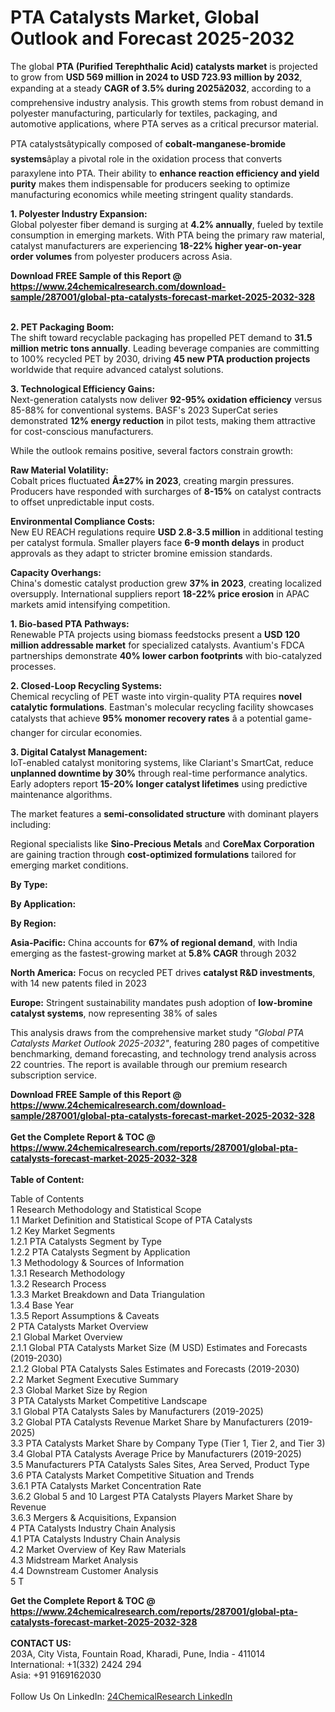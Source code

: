<h1>PTA Catalysts Market, Global Outlook and Forecast 2025-2032</h1><p>The global <strong>PTA (Purified Terephthalic Acid) catalysts market</strong> is projected to grow from <strong>USD 569 million in 2024 to USD 723.93 million by 2032</strong>, expanding at a steady <strong>CAGR of 3.5% during 2025â2032</strong>, according to a comprehensive industry analysis. This growth stems from robust demand in polyester manufacturing, particularly for textiles, packaging, and automotive applications, where PTA serves as a critical precursor material.</p><p>PTA catalystsâtypically composed of <strong>cobalt-manganese-bromide systems</strong>âplay a pivotal role in the oxidation process that converts paraxylene into PTA. Their ability to <strong>enhance reaction efficiency and yield purity</strong> makes them indispensable for producers seeking to optimize manufacturing economics while meeting stringent quality standards.</p><p><strong>1. Polyester Industry Expansion:</strong><br>
Global polyester fiber demand is surging at <strong>4.2% annually</strong>, fueled by textile consumption in emerging markets. With PTA being the primary raw material, catalyst manufacturers are experiencing <strong>18-22% higher year-on-year order volumes</strong> from polyester producers across Asia.</p><div><b>Download FREE Sample of this Report @ 
            <a href="https://www.24chemicalresearch.com/download-sample/287001/global-pta-catalysts-forecast-market-2025-2032-328">
            https://www.24chemicalresearch.com/download-sample/287001/global-pta-catalysts-forecast-market-2025-2032-328</a></b></div><br><p><strong>2. PET Packaging Boom:</strong><br>
The shift toward recyclable packaging has propelled PET demand to <strong>31.5 million metric tons annually</strong>. Leading beverage companies are committing to 100% recycled PET by 2030, driving <strong>45 new PTA production projects</strong> worldwide that require advanced catalyst solutions.</p><p><strong>3. Technological Efficiency Gains:</strong><br>
Next-generation catalysts now deliver <strong>92-95% oxidation efficiency</strong> versus 85-88% for conventional systems. BASF's 2023 SuperCat series demonstrated <strong>12% energy reduction</strong> in pilot tests, making them attractive for cost-conscious manufacturers.</p><p>While the outlook remains positive, several factors constrain growth:</p><p><strong>Raw Material Volatility:</strong><br>
	Cobalt prices fluctuated <strong>Â±27% in 2023</strong>, creating margin pressures. Producers have responded with surcharges of <strong>8-15%</strong> on catalyst contracts to offset unpredictable input costs.</p><p><strong>Environmental Compliance Costs:</strong><br>
	New EU REACH regulations require <strong>USD 2.8-3.5 million</strong> in additional testing per catalyst formula. Smaller players face <strong>6-9 month delays</strong> in product approvals as they adapt to stricter bromine emission standards.</p><p><strong>Capacity Overhangs:</strong><br>
	China's domestic catalyst production grew <strong>37% in 2023</strong>, creating localized oversupply. International suppliers report <strong>18-22% price erosion</strong> in APAC markets amid intensifying competition.</p><p><strong>1. Bio-based PTA Pathways:</strong><br>
Renewable PTA projects using biomass feedstocks present a <strong>USD 120 million addressable market</strong> for specialized catalysts. Avantium's FDCA partnerships demonstrate <strong>40% lower carbon footprints</strong> with bio-catalyzed processes.</p><p><strong>2. Closed-Loop Recycling Systems:</strong><br>
Chemical recycling of PET waste into virgin-quality PTA requires <strong>novel catalytic formulations</strong>. Eastman's molecular recycling facility showcases catalysts that achieve <strong>95% monomer recovery rates</strong> â a potential game-changer for circular economies.</p><p><strong>3. Digital Catalyst Management:</strong><br>
IoT-enabled catalyst monitoring systems, like Clariant's SmartCat, reduce <strong>unplanned downtime by 30%</strong> through real-time performance analytics. Early adopters report <strong>15-20% longer catalyst lifetimes</strong> using predictive maintenance algorithms.</p><p>The market features a <strong>semi-consolidated structure</strong> with dominant players including:</p><p>Regional specialists like <strong>Sino-Precious Metals</strong> and <strong>CoreMax Corporation</strong> are gaining traction through <strong>cost-optimized formulations</strong> tailored for emerging market conditions.</p><p><strong>By Type:</strong></p><p><strong>By Application:</strong></p><p><strong>By Region:</strong></p><p><strong>Asia-Pacific:</strong> China accounts for <strong>67% of regional demand</strong>, with India emerging as the fastest-growing market at <strong>5.8% CAGR</strong> through 2032</p><p><strong>North America:</strong> Focus on recycled PET drives <strong>catalyst R&amp;D investments</strong>, with 14 new patents filed in 2023</p><p><strong>Europe:</strong> Stringent sustainability mandates push adoption of <strong>low-bromine catalyst systems</strong>, now representing 38% of sales</p><p>This analysis draws from the comprehensive market study <em>"Global PTA Catalysts Market Outlook 2025-2032"</em>, featuring 280 pages of competitive benchmarking, demand forecasting, and technology trend analysis across 22 countries. The report is available through our premium research subscription service.</p><div><b>Download FREE Sample of this Report @ 
            <a href="https://www.24chemicalresearch.com/download-sample/287001/global-pta-catalysts-forecast-market-2025-2032-328">
            https://www.24chemicalresearch.com/download-sample/287001/global-pta-catalysts-forecast-market-2025-2032-328</a></b></div><br><div><b>Get the Complete Report & TOC @ 
            <a href="https://www.24chemicalresearch.com/reports/287001/global-pta-catalysts-forecast-market-2025-2032-328">
            https://www.24chemicalresearch.com/reports/287001/global-pta-catalysts-forecast-market-2025-2032-328</a></b></div><br>
            <b>Table of Content:</b><p>Table of Contents<br />
1 Research Methodology and Statistical Scope<br />
1.1 Market Definition and Statistical Scope of PTA Catalysts<br />
1.2 Key Market Segments<br />
1.2.1 PTA Catalysts Segment by Type<br />
1.2.2 PTA Catalysts Segment by Application<br />
1.3 Methodology & Sources of Information<br />
1.3.1 Research Methodology<br />
1.3.2 Research Process<br />
1.3.3 Market Breakdown and Data Triangulation<br />
1.3.4 Base Year<br />
1.3.5 Report Assumptions & Caveats<br />
2 PTA Catalysts Market Overview<br />
2.1 Global Market Overview<br />
2.1.1 Global PTA Catalysts Market Size (M USD) Estimates and Forecasts (2019-2030)<br />
2.1.2 Global PTA Catalysts Sales Estimates and Forecasts (2019-2030)<br />
2.2 Market Segment Executive Summary<br />
2.3 Global Market Size by Region<br />
3 PTA Catalysts Market Competitive Landscape<br />
3.1 Global PTA Catalysts Sales by Manufacturers (2019-2025)<br />
3.2 Global PTA Catalysts Revenue Market Share by Manufacturers (2019-2025)<br />
3.3 PTA Catalysts Market Share by Company Type (Tier 1, Tier 2, and Tier 3)<br />
3.4 Global PTA Catalysts Average Price by Manufacturers (2019-2025)<br />
3.5 Manufacturers PTA Catalysts Sales Sites, Area Served, Product Type<br />
3.6 PTA Catalysts Market Competitive Situation and Trends<br />
3.6.1 PTA Catalysts Market Concentration Rate<br />
3.6.2 Global 5 and 10 Largest PTA Catalysts Players Market Share by Revenue<br />
3.6.3 Mergers & Acquisitions, Expansion<br />
4 PTA Catalysts Industry Chain Analysis<br />
4.1 PTA Catalysts Industry Chain Analysis<br />
4.2 Market Overview of Key Raw Materials<br />
4.3 Midstream Market Analysis<br />
4.4 Downstream Customer Analysis<br />
5 T</p><div><b>Get the Complete Report & TOC @ 
            <a href="https://www.24chemicalresearch.com/reports/287001/global-pta-catalysts-forecast-market-2025-2032-328">
            https://www.24chemicalresearch.com/reports/287001/global-pta-catalysts-forecast-market-2025-2032-328</a></b></div><br><b>CONTACT US:</b><br>
            203A, City Vista, Fountain Road, Kharadi, Pune, India - 411014<br>
            International: +1(332) 2424 294<br>
            Asia: +91 9169162030 <br><br>
            Follow Us On LinkedIn: <a href="https://www.linkedin.com/company/24chemicalresearch/">24ChemicalResearch LinkedIn</a>